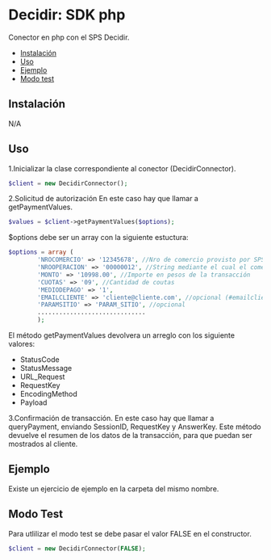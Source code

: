 # Decidir: SDK php
Conector en php con el SPS Decidir.

 * [Instalación](#instalacion)
 * [Uso](#uso)
 * [Ejemplo](#ejemplo)
 * [Modo test](#test)
 
<a name="instalacion"></a>
## Instalación
N/A

<a name="uso"></a>
## Uso
1.Inicializar la clase correspondiente al conector (DecidirConnector).
```php
$client = new DecidirConnector();
```

2.Solicitud de autorización
En este caso hay que llamar a getPaymentValues. 
```php
$values = $client->getPaymentValues($options);
```
$options debe ser un array con la siguiente estuctura:

```php
$options = array (
		'NROCOMERCIO' => '12345678', //Nro de comercio provisto por SPS-DECIDIR
		'NROOPERACION' => '00000012', //String mediante el cual el comercio identifica univocamente la transacción
		'MONTO' => '10998.00', //Importe en pesos de la transacción
		'CUOTAS' => '09', //Cantidad de coutas
		'MEDIODEPAGO' => '1', 
		'EMAILCLIENTE' => 'cliente@cliente.com', //opcional (#emailcliente)
		'PARAMSITIO' => 'PARAM_SITIO', //opcional
		..............................
		);
```

El m&eacute;todo getPaymentValues devolvera un arreglo con los siguiente valores:
- StatusCode
- StatusMessage
- URL_Request
- RequestKey
- EncodingMethod
- Payload

3.Confirmación de transacción.
En este caso hay que llamar a queryPayment, enviando SessionID, RequestKey y AnswerKey. Este método devuelve el resumen de los datos de la transacción, para que puedan ser mostrados al cliente.

<a name="ejemplo"></a>
## Ejemplo
Existe un ejercicio de ejemplo en la carpeta del mismo nombre.

<a name="test"></a>
## Modo Test
Para utlilizar el modo test se debe pasar el valor FALSE en el constructor.

```php
$client = new DecidirConnector(FALSE);
```
